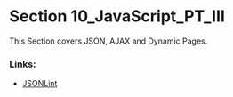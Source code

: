 # Section 10_JavaScript_PT_III

This Section covers JSON, AJAX and Dynamic Pages.


### Links:

 * [JSONLint](https://jsonlint.com/)

